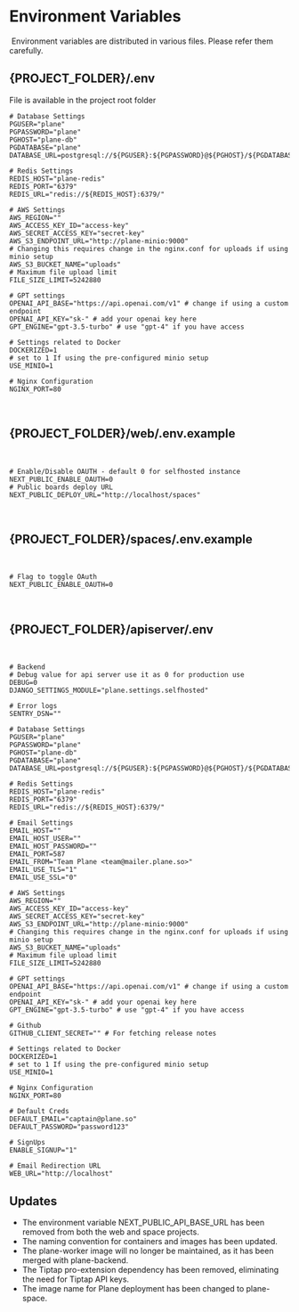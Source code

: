 # Environment Variables
​
Environment variables are distributed in various files. Please refer them carefully. 

## {PROJECT_FOLDER}/.env
File is available in the project root folder​

```
# Database Settings
PGUSER="plane"
PGPASSWORD="plane"
PGHOST="plane-db"
PGDATABASE="plane"
DATABASE_URL=postgresql://${PGUSER}:${PGPASSWORD}@${PGHOST}/${PGDATABASE}
​
# Redis Settings
REDIS_HOST="plane-redis"
REDIS_PORT="6379"
REDIS_URL="redis://${REDIS_HOST}:6379/"
​
# AWS Settings
AWS_REGION=""
AWS_ACCESS_KEY_ID="access-key"
AWS_SECRET_ACCESS_KEY="secret-key"
AWS_S3_ENDPOINT_URL="http://plane-minio:9000"
# Changing this requires change in the nginx.conf for uploads if using minio setup
AWS_S3_BUCKET_NAME="uploads"
# Maximum file upload limit
FILE_SIZE_LIMIT=5242880
​
# GPT settings
OPENAI_API_BASE="https://api.openai.com/v1" # change if using a custom endpoint
OPENAI_API_KEY="sk-" # add your openai key here
GPT_ENGINE="gpt-3.5-turbo" # use "gpt-4" if you have access
​
# Settings related to Docker
DOCKERIZED=1
# set to 1 If using the pre-configured minio setup
USE_MINIO=1
​
# Nginx Configuration
NGINX_PORT=80
```
​
## {PROJECT_FOLDER}/web/.env.example
​
```
# Enable/Disable OAUTH - default 0 for selfhosted instance
NEXT_PUBLIC_ENABLE_OAUTH=0
# Public boards deploy URL
NEXT_PUBLIC_DEPLOY_URL="http://localhost/spaces"
```
​
## {PROJECT_FOLDER}/spaces/.env.example
​
```
# Flag to toggle OAuth
NEXT_PUBLIC_ENABLE_OAUTH=0
```
​
## {PROJECT_FOLDER}/apiserver/.env
​
```
# Backend
# Debug value for api server use it as 0 for production use
DEBUG=0
DJANGO_SETTINGS_MODULE="plane.settings.selfhosted"
​
# Error logs
SENTRY_DSN=""
​
# Database Settings
PGUSER="plane"
PGPASSWORD="plane"
PGHOST="plane-db"
PGDATABASE="plane"
DATABASE_URL=postgresql://${PGUSER}:${PGPASSWORD}@${PGHOST}/${PGDATABASE}
​
# Redis Settings
REDIS_HOST="plane-redis"
REDIS_PORT="6379"
REDIS_URL="redis://${REDIS_HOST}:6379/"
​
# Email Settings
EMAIL_HOST=""
EMAIL_HOST_USER=""
EMAIL_HOST_PASSWORD=""
EMAIL_PORT=587
EMAIL_FROM="Team Plane <team@mailer.plane.so>"
EMAIL_USE_TLS="1"
EMAIL_USE_SSL="0"
​
# AWS Settings
AWS_REGION=""
AWS_ACCESS_KEY_ID="access-key"
AWS_SECRET_ACCESS_KEY="secret-key"
AWS_S3_ENDPOINT_URL="http://plane-minio:9000"
# Changing this requires change in the nginx.conf for uploads if using minio setup
AWS_S3_BUCKET_NAME="uploads"
# Maximum file upload limit
FILE_SIZE_LIMIT=5242880
​
# GPT settings
OPENAI_API_BASE="https://api.openai.com/v1" # change if using a custom endpoint
OPENAI_API_KEY="sk-" # add your openai key here
GPT_ENGINE="gpt-3.5-turbo" # use "gpt-4" if you have access
​
# Github
GITHUB_CLIENT_SECRET="" # For fetching release notes
​
# Settings related to Docker
DOCKERIZED=1
# set to 1 If using the pre-configured minio setup
USE_MINIO=1
​
# Nginx Configuration
NGINX_PORT=80
​
# Default Creds
DEFAULT_EMAIL="captain@plane.so"
DEFAULT_PASSWORD="password123"
​
# SignUps
ENABLE_SIGNUP="1"
​
# Email Redirection URL
WEB_URL="http://localhost"
```
## Updates​
- The environment variable NEXT_PUBLIC_API_BASE_URL has been removed from both the web and space projects.
- The naming convention for containers and images has been updated.
- The plane-worker image will no longer be maintained, as it has been merged with plane-backend.
- The Tiptap pro-extension dependency has been removed, eliminating the need for Tiptap API keys.
- The image name for Plane deployment has been changed to plane-space.
